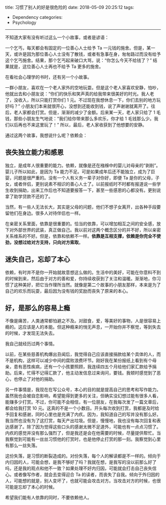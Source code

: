 title: 习惯了别人的好是很危险的
date: 2018-05-09 20:25:12
tags:
  - Dependency
categories:
  - Psychology
---

不知道大家有没有听过这么一个小故事，或者是谚语：  

一个乞丐，每天都会有固定的一位善心人士给予 Ta 一元钱的施舍。但是，某一天，或许是因为那位善心人士没有了散钱，或者有急事在身，匆匆路过而没有给予这个乞丐施舍。结果，那个乞丐起来破口大骂，说：“你怎么今天不给钱了？” 结果就是，这位善心人士再也不给予 Ta 更多的施舍。  

在看社会心理学的书时，还有另一个小故事。  

一群小朋友，喜欢在一个老人家外的空地玩耍。但是这个老人家喜欢安静，怕吵，他就出去和小朋友说：“你们的快乐和笑声真的给我带来很美好的时光。我人老了，没收入，所以只能打赏你们 1 元。不过现在我想休息一下，你们去别的地方玩好吗？” 小朋友们本来就很开心，没想到还能收到钱，说了声谢谢就离开了。往后，老人家都会打赏。但是，渐渐的减少了金额。后来某一天，老人家只给了 1 毛钱，那些小朋友生气地说：“我们给你带来那么多欢乐，你才给 1 毛钱那么少。我们以后再也不来这里玩了！” 所以，最后，老人家收获到了他想要的安静。  

通过这两个故事，我想说什么呢？依赖会：  


## 丧失独立能力和感恩  

独立，是成年人很重要的能力。依赖，就像是还在襁褓中的婴儿对母亲的“剥削”。婴儿子所以如此，是因为 Ta 能力不足。可是如果成年后还不能独立，成为了巨婴，问题是很严重的。没有一个人有义务一辈子对你好，即便 Ta 是你的父母，子女，或者伴侣，更别说素不相识的善心人士了。以前报纸时不时都有报道说一些学生收到捐助，出来工作后也不知道要报答一下，甚至一些感恩的心都没有。更别说拿了助学贷款不还的了。  

当然，有一些人无法长大，其实是父母的问题，他们不想子女离开，出各种手段要留他们在身边。很多人对待伴侣也一样。  

在亲密关系里面，依靠是很重要的。恰当的依靠，可以增加相互之间的安全感，放下对外部世界的武装，真正做自己。我以前对这两个概念区分的并不好，所以亲密关系维系的不好。但是，依靠和依赖不一样。**依靠是互相支撑，依赖是你完全不使劲，没想过给对方支持，只向对方索取**。  


## 迷失自己，忘却了本心  

依赖，有时并不是你一开始就故意想这么做的。生活中的美好，可能在你意料不到的时候到来，然后由于对方的善和爱，你持续收获到了关注和温暖。渐渐地，你习惯了这种美好，把它当作理所当然。就像是第二个故事的小朋友那样，本来是为了自己的欢乐而玩耍，最后因为没有钱的奖励而丧失了原来的本心。  


## 好，是那么的容易上瘾

不像是痛苦，人类通常都怕避之不及。对甜食，爱，等美好的事物，人是很容易上瘾的。这应该是人的本能。但这种瘾来的悄无声息，一开始你并不察觉，等到失去的时候，才发现无法失去。  

我自己就经历过两个事情。  

以前，在某些慈善机构爆出丑闻后，我觉得自己应该直接捐款给某个具体的人，而不是机构，这样可以减少中间的腐败浪费环节。刚好我在某份报纸上看到有个母亲，患有恶性疾病，还有一个小孩要照顾，我连续四五个月给他们家汇款给予捐助。后来，忙得不记得汇款了，他主动发信息过来询问，要钱。我顿时感觉到了恶心，也停止了对他的捐助。  

另一件事情是，我现在在写公众号，本心的目的就是提高自己的思考和写作能力。虽然我也会被自恋影响，希望能得到更多的关注，但确实没幻想过能有很多人看，能赚多少打赏。不过，你可能不会相信，有一位朋友，在我每次发了一篇文章后，都会给我打赏 10 元。这真的不是一个小数目。开头每次收到打赏，我都是及时给予回复和感谢，同时心里也是充满了内疚。因为，我知道自己的写并没有那么好。我当然也没有为了这打赏，每天产出垃圾。但是，慢慢地，我也没有每次回复和表达感谢了。除了因为觉得这些口头的感谢太微不足道外，可能也有一点点习惯了。内疚的感觉并没有那么强烈了，但是我还是会在他需要的时候，尽量提供帮忙。当我察觉到可能有一丝丝习惯他的打赏时，也是他停止打赏的那一刻。我察觉到心里有那么一丝失落。  

这份失落，是习惯的断裂造成的。对份失落，每个人的解读都是不一样的。倾向于内归因的人，可能会想，是我不够好了吗？我就在想，是我写的没以前那么好了吗，还是我的观点和他不一致？如果处理不好内归因，可能就会打击自己丧失信心。或者像写作者，就会去变得迎合 Ta 的读者，而丧失了自我。倾向于外归因的人，可能想的就是，别人变坏了，也就可能会攻击对方。当攻击对方的时候，也很可能是忘却了本心的时候。  

希望我们能有人依靠的同时，不要依赖他人。

